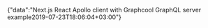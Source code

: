 {"data":"Next.js React Apollo client with Graphcool GraphQL server example2019-07-23T18:06:04+03:00"}
